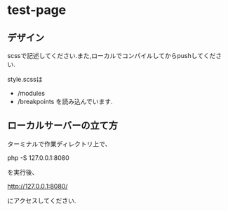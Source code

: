 # test-page

## デザイン

scssで記述してください.また,ローカルでコンパイルしてからpushしてください.

style.scssは
- /modules
- /breakpoints
を読み込んでいます.

## ローカルサーバーの立て方
ターミナルで作業ディレクトリ上で、

php -S 127.0.0.1:8080

を実行後、

http://127.0.0.1:8080/

にアクセスしてください.
